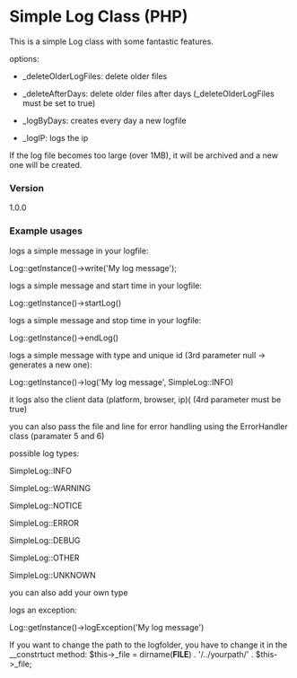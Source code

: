 # Simple Log Class (PHP)

This is a simple Log class with some fantastic features.

options:

- _deleteOlderLogFiles: delete older files

- _deleteAfterDays: delete older files after days (_deleteOlderLogFiles must be set to true)

- _logByDays: creates every day a new logfile

- _logIP: logs the ip

If the log file becomes too large (over 1MB), it will be archived and a new one will be created.

### Version
1.0.0


### Example usages

logs a simple message in your logfile:

Log::getInstance()->write('My log message');

logs a simple message and start time in your logfile:

Log::getInstance()->startLog()

logs a simple message and stop time in your logfile:

Log::getInstance()->endLog()


logs a simple message with type and unique id (3rd parameter null -> generates a new one):

Log::getInstance()->log('My log message', SimpleLog::INFO)

it logs also the client data (platform, browser, ip)( (4rd parameter must be true)

you can also pass the file and line for error handling using the ErrorHandler class (paramater 5 and 6)


possible log types:

SimpleLog::INFO

SimpleLog::WARNING

SimpleLog::NOTICE

SimpleLog::ERROR

SimpleLog::DEBUG

SimpleLog::OTHER

SimpleLog::UNKNOWN

you can also add your own type


logs an exception:

Log::getInstance()->logException('My log message')

If you want to change the path to the logfolder,
you have to change it in the __constrtuct method: $this->_file = dirname(__FILE__) . '/../yourpath/' . $this->_file;